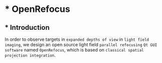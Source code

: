# * OpenRefocus
## * Introduction
In order to observe targets in `expanded depths of view` in `light field imaging`, we design an open source light field `parallel refocusing` `Qt GUI software` named `OpenRefocus`,   which is based on `classical spatial projection integration`.
